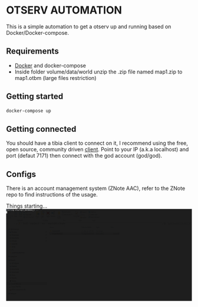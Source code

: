 # OTSERV AUTOMATION

This is a simple automation to get a otserv up and running based on Docker/Docker-compose.

## Requirements
- [Docker](https://www.docker.com/) and docker-compose
- Inside folder volume/data/world unzip the .zip file named map1.zip to map1.otbm (large files restriction)

## Getting started
```sh
docker-compose up
```

## Getting connected
You should have a tibia client to connect on it, I recommend using the free, open source, community driven [client](https://github.com/edubart/otclient).
Point to your IP (a.k.a localhost) and port (defaut 7171) then connect with the god account (god/god).

## Configs
There is an account management system (ZNote AAC), refer to the ZNote repo to find instructions of the usage.

Things starting...
![](https://raw.githubusercontent.com/lucascebertin/otserv-automation/master/assets/gif/starting.gif)
